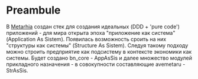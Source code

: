 # Preambule

В [Metarhia](https://github.com/metarhia) создан стек для создания идеальных (DDD + 'pure code') приложений - для мира открыта эпоха "приложение как система" (Application As Sistem). Появилась возможность сроить на них "структуры как системы" (Structure As Sistem). Следуя такому подходу можно строить предприятие как подсистему в контексте экономики как системы. Будет создано bn_core - AppAsSis и далее множество модулей прикладного назначения - в совокупности составляющие avemetaru - StrAsSis.